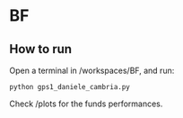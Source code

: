 # BF
## How to run
Open a terminal in /workspaces/BF, and run:
```
python gps1_daniele_cambria.py
```
Check /plots for the funds performances.